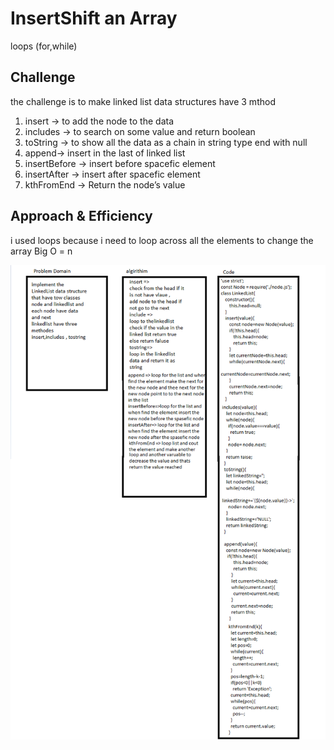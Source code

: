 # InsertShift an Array

loops (for,while)

## Challenge
the challenge is to make linked list data structures have 3 mthod 
1. insert -> to add the node to the data
2. includes -> to search on some value and return boolean
3. toString -> to show all the data as a chain in string type end with null
4. append-> insert in the last of linked list
5. insertBefore -> insert before spacefic element 
6. insertAfter -> insert after spacefic element 
7. kthFromEnd -> Return the node’s value

## Approach & Efficiency

i used loops because i need to loop across all the elements to change the array
Big O = n

![Reverse an array whitboard](../../assest/linked.png)